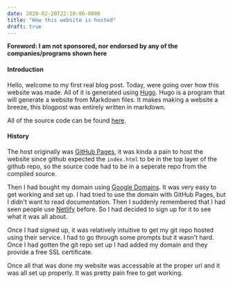 ```yaml
---
date: 2020-02-20T22:10:00-0800
title: "How this website is hosted"
draft: true
---
```


**Foreword: I am not sponsored, nor endorsed by any of the companies/programs shown here**

#### Introduction

Hello, welcome to my first real blog post. Today, were going over how this website was made. All of it is generated using [Hugo](https://gohugo.io/). Hugo is a program that will generate a website from Markdown files. It makes making a website a breeze, this blogpost was entirely written in markdown.  

All of the source code can be found [here](https://github.com/ZigTag/website).  

#### History

The host originally was [GitHub Pages](https://pages.github.com/), it was kinda a pain to host the website since github expected the `index.html` to be in the top layer of the github repo, so the source code had to be in a seperate repo from the compiled source.

Then I had bought my domain using [Google Domains](https://domains.google/). It was very easy to get working and set up. I had tried to use the domain with GitHub Pages, but I didn't want to read documentation. Then I suddenly remembered that I had seen people use [Netlify](https://www.netlify.com/) before. So I had decided to sign up for it to see what it was all about.

Once I had signed up, it was relatively intuitive to get my git repo hosted using their service. I had to go through some prompts but it wasn't hard. Once I had gotten the git repo set up I had added my domain and they provide a free SSL certificate.

Once all that was done my website was accessable at the proper url and it was all set up properly. It was pretty pain free to get working.